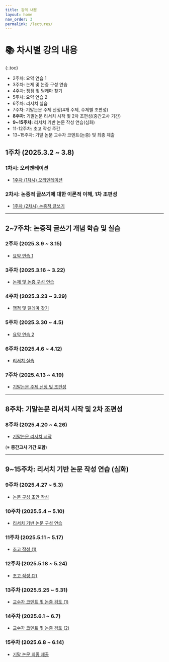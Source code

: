 ```yaml
---
title: 강의 내용
layout: home
nav_order: 3
permalink: /lectures/
---
```



# 📚 차시별 강의 내용

{:.toc}

- 2주차: 요약 연습 1 
- 3주차: 논제 및 논증 구성 연습
- 4주차: 쟁점 및 딜레마 찾기
- 5주차: 요약 연습 2
- 6주차: 리서치 실습
- 7주차: 기말논문 주제 선정(4개 주제, 주제별 조편성)
- **8주차:** 기말논문 리서치 시작 및 2차 조편성(중간고사 기간)
- **9~15주차:** 리서치 기반 논문 작성 연습(심화)
- 11-12주차: 초고 작성 주간
- 13~15주차: 기말 논문 교수자 코멘트(논증) 및 최종 제출



## **1주차 (2025.3.2 ~ 3.8)**

### **1차시: 오리엔테이션**

- [1주차 (1차시) 오리엔테이션](week1-1)

### **2차시: 논증적 글쓰기에 대한 이론적 이해, 1차 조편성**

- [1주차 (2차시) 논증적 글쓰기](week1-2)

---

## **2~7주차: 논증적 글쓰기 개념 학습 및 실습**

### **2주차 (2025.3.9 ~ 3.15)**
- [요약 연습 1](lectures/week2.md)

### **3주차 (2025.3.16 ~ 3.22)**
- [논제 및 논증 구성 연습](lectures/week3.md)

### **4주차 (2025.3.23 ~ 3.29)**
- [쟁점 및 딜레마 찾기](lectures/week4.md)

### **5주차 (2025.3.30 ~ 4.5)**
- [요약 연습 2](lectures/week5.md)

### **6주차 (2025.4.6 ~ 4.12)**
- [리서치 실습](lectures/week6.md)

### **7주차 (2025.4.13 ~ 4.19)**
- [기말논문 주제 선정 및 조편성](lectures/week7.md)

---

## **8주차: 기말논문 리서치 시작 및 2차 조편성**
### **8주차 (2025.4.20 ~ 4.26)**
- [기말논문 리서치 시작](lectures/week8.md)

(※ **중간고사 기간 포함**)

---

## **9~15주차: 리서치 기반 논문 작성 연습 (심화)**

### **9주차 (2025.4.27 ~ 5.3)**
- [논문 구성 초안 작성](lectures/week9.md)

### **10주차 (2025.5.4 ~ 5.10)**
- [리서치 기반 논문 구성 연습](lectures/week10.md)

### **11주차 (2025.5.11 ~ 5.17)**
- [초고 작성 (1)](lectures/week11.md)

### **12주차 (2025.5.18 ~ 5.24)**
- [초고 작성 (2)](lectures/week12.md)

### **13주차 (2025.5.25 ~ 5.31)**
- [교수자 코멘트 및 논증 검토 (1)](lectures/week13.md)

### **14주차 (2025.6.1 ~ 6.7)**
- [교수자 코멘트 및 논증 검토 (2)](lectures/week14.md)

### **15주차 (2025.6.8 ~ 6.14)**
- [기말 논문 최종 제출](lectures/week15.md)
